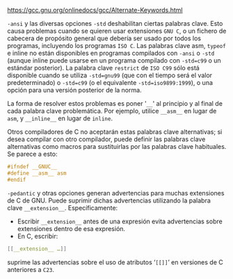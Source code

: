 https://gcc.gnu.org/onlinedocs/gcc/Alternate-Keywords.html

``-ansi`` y las diversas opciones ``-std`` deshabilitan ciertas palabras clave. Esto causa problemas cuando se quieren usar extensiones ``GNU C``, o un fichero de cabecera de propósito general que debería ser usado por todos los programas, incluyendo los programas ``ISO C``. Las palabras clave asm, ``typeof`` e inline no están disponibles en programas compilados con ``-ansi`` o ``-std`` (aunque inline puede usarse en un programa compilado con ``-std=c99`` o un estándar posterior). La palabra clave ``restrict`` de ``ISO C99`` sólo está disponible cuando se utiliza ``-std=gnu99`` (que con el tiempo será el valor predeterminado) o ``-std=c99`` (o el equivalente ``-std=iso9899:1999``), o una opción para una versión posterior de la norma.

La forma de resolver estos problemas es poner '``__``' al principio y al final de cada palabra clave problemática. Por ejemplo, utilice ``__asm__`` en lugar de ``asm``, y ``__inline__`` en lugar de ``inline``.

Otros compiladores de C no aceptarán estas palabras clave alternativas; si desea compilar con otro compilador, puede definir las palabras clave alternativas como macros para sustituirlas por las palabras clave habituales. Se parece a esto:
```c
#ifndef __GNUC__
#define __asm__ asm
#endif
```

``-pedantic`` y otras opciones generan advertencias para muchas extensiones de C de GNU. Puede suprimir dichas advertencias utilizando la palabra clave ``__extension__``. Específicamente:
- Escribir ``__extension__`` antes de una expresión evita advertencias sobre extensiones dentro de esa expresión.
- En C, escribir: 
```c
[[__extension__ …]]
```

suprime las advertencias sobre el uso de atributos ‘``[[]]``’ en versiones de C anteriores a ``C23``.
